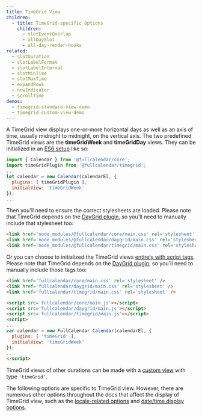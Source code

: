 ```yaml
---
title: TimeGrid View
children:
  - title: TimeGrid-specific Options
    children:
      - slotEventOverlap
      - allDaySlot
      - all-day-render-hooks
related:
  - slotDuration
  - slotLabelFormat
  - slotLabelInterval
  - slotMinTime
  - slotMaxTime
  - expandRows
  - nowIndicator
  - scrollTime
demos:
  - timegrid-standard-view-demo
  - timegrid-custom-view-demo
---
```


A TimeGrid view displays one-or-more horizontal days as well as an axis of time, usually midnight to midnight, on the vertical axis. The two predefined TimeGrid views are the **timeGridWeek** and **timeGridDay** views. They can be initialized in an [ES6 setup](initialize-es6) like so:

```js
import { Calendar } from '@fullcalendar/core';
import timeGridPlugin from '@fullcalendar/timegrid';
...
let calendar = new Calendar(calendarEl, {
  plugins: [ timeGridPlugin ],
  initialView: 'timeGridWeek'
});
...
```

Then you'll need to ensure the correct stylesheets are loaded. Please note that TimeGrid depends on the [DayGrid plugin](daygrid-view), so you'll need to manually include that stylesheet too:

```html
<link href='node_modules/@fullcalendar/core/main.css' rel='stylesheet' />
<link href='node_modules/@fullcalendar/daygrid/main.css' rel='stylesheet' />
<link href='node_modules/@fullcalendar/timegrid/main.css' rel='stylesheet' />
```

Or you can choose to initialized the TimeGrid views [entirely with script tags](initialize-globals). Please note that TimeGrid depends on the [DayGrid plugin](daygrid-view), so you'll need to manually include those tags too:

```html
<link href='fullcalendar/core/main.css' rel='stylesheet' />
<link href='fullcalendar/daygrid/main.css' rel='stylesheet' />
<link href='fullcalendar/timegrid/main.css' rel='stylesheet' />

<script src='fullcalendar/core/main.js'></script>
<script src='fullcalendar/daygrid/main.js'></script>
<script src='fullcalendar/timegrid/main.js'></script>
<script>
...
var calendar = new FullCalendar.Calendar(calendarEl, {
  plugins: [ 'timeGrid' ],
  initialView: 'timeGridWeek'
});
...
</script>
```

TimeGrid views of other durations can be made with a [custom view](custom-view-with-settings) with type `'timeGrid'`.

The following options are specific to TimeGrid view. However, there are numerous other options throughout the docs that affect the display of TimeGrid view, such as the [locale-related options](localization) and [date/time display options](date-display).

